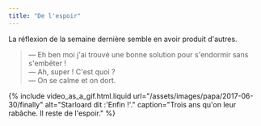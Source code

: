 ```yaml
---
title: "De l'espoir"
---
```


La réflexion de la semaine dernière semble en avoir produit d'autres.

<!-- more -->

> — Eh ben moi j'ai trouvé une bonne solution pour s'endormir sans s'embêter !  
> — Ah, super ! C'est quoi ?  
> — On se calme et on dort.

{% include video_as_a_gif.html.liquid
url="/assets/images/papa/2017-06-30/finally"
alt="Starloard dit :'Enfin !'."
caption="Trois ans qu'on leur rabâche. Il reste de l'espoir."
%}

